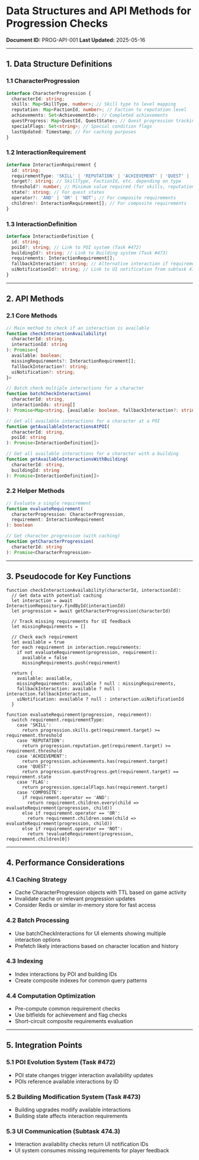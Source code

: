 # Data Structures and API Methods for Progression Checks

**Document ID:** PROG-API-001
**Last Updated:** 2025-05-16

---

## 1. Data Structure Definitions

### 1.1 CharacterProgression
```typescript
interface CharacterProgression {
  characterId: string;
  skills: Map<SkillType, number>; // Skill type to level mapping
  reputation: Map<FactionId, number>; // Faction to reputation level
  achievements: Set<AchievementId>; // Completed achievements
  questProgress: Map<QuestId, QuestState>; // Quest progression tracking
  specialFlags: Set<string>; // Special condition flags
  lastUpdated: Timestamp; // For caching purposes
}
```

### 1.2 InteractionRequirement
```typescript
interface InteractionRequirement {
  id: string;
  requirementType: 'SKILL' | 'REPUTATION' | 'ACHIEVEMENT' | 'QUEST' | 'FLAG' | 'COMPOSITE';
  target?: string; // SkillType, FactionId, etc. depending on type
  threshold?: number; // Minimum value required (for skills, reputation)
  state?: string; // For quest states
  operator?: 'AND' | 'OR' | 'NOT'; // For composite requirements
  children?: InteractionRequirement[]; // For composite requirements
}
```

### 1.3 InteractionDefinition
```typescript
interface InteractionDefinition {
  id: string;
  poiId?: string; // Link to POI system (Task #472)
  buildingId?: string; // Link to Building system (Task #473)
  requirements: InteractionRequirement[];
  fallbackInteraction?: string; // Alternative interaction if requirements not met
  uiNotificationId?: string; // Link to UI notification from subtask 474.3
}
```

---

## 2. API Methods

### 2.1 Core Methods
```typescript
// Main method to check if an interaction is available
function checkInteractionAvailability(
  characterId: string, 
  interactionId: string
): Promise<{
  available: boolean;
  missingRequirements?: InteractionRequirement[];
  fallbackInteraction?: string;
  uiNotification?: string;
}>

// Batch check multiple interactions for a character
function batchCheckInteractions(
  characterId: string,
  interactionIds: string[]
): Promise<Map<string, {available: boolean, fallbackInteraction?: string}>>

// Get all available interactions for a character at a POI
function getAvailableInteractionsAtPOI(
  characterId: string,
  poiId: string
): Promise<InteractionDefinition[]>

// Get all available interactions for a character with a building
function getAvailableInteractionsWithBuilding(
  characterId: string,
  buildingId: string
): Promise<InteractionDefinition[]>
```

### 2.2 Helper Methods
```typescript
// Evaluate a single requirement
function evaluateRequirement(
  characterProgression: CharacterProgression,
  requirement: InteractionRequirement
): boolean

// Get character progression (with caching)
function getCharacterProgression(
  characterId: string
): Promise<CharacterProgression>
```

---

## 3. Pseudocode for Key Functions

```
function checkInteractionAvailability(characterId, interactionId):
  // Get data with potential caching
  let interaction = await InteractionRepository.findById(interactionId)
  let progression = await getCharacterProgression(characterId)
  
  // Track missing requirements for UI feedback
  let missingRequirements = []
  
  // Check each requirement
  let available = true
  for each requirement in interaction.requirements:
    if not evaluateRequirement(progression, requirement):
      available = false
      missingRequirements.push(requirement)
  
  return {
    available: available,
    missingRequirements: available ? null : missingRequirements,
    fallbackInteraction: available ? null : interaction.fallbackInteraction,
    uiNotification: available ? null : interaction.uiNotificationId
  }

function evaluateRequirement(progression, requirement):
  switch requirement.requirementType:
    case 'SKILL':
      return progression.skills.get(requirement.target) >= requirement.threshold
    case 'REPUTATION':
      return progression.reputation.get(requirement.target) >= requirement.threshold
    case 'ACHIEVEMENT':
      return progression.achievements.has(requirement.target)
    case 'QUEST':
      return progression.questProgress.get(requirement.target) == requirement.state
    case 'FLAG':
      return progression.specialFlags.has(requirement.target)
    case 'COMPOSITE':
      if requirement.operator == 'AND':
        return requirement.children.every(child => evaluateRequirement(progression, child))
      else if requirement.operator == 'OR':
        return requirement.children.some(child => evaluateRequirement(progression, child))
      else if requirement.operator == 'NOT':
        return !evaluateRequirement(progression, requirement.children[0])
```

---

## 4. Performance Considerations

### 4.1 Caching Strategy
- Cache CharacterProgression objects with TTL based on game activity
- Invalidate cache on relevant progression updates
- Consider Redis or similar in-memory store for fast access

### 4.2 Batch Processing
- Use batchCheckInteractions for UI elements showing multiple interaction options
- Prefetch likely interactions based on character location and history

### 4.3 Indexing
- Index interactions by POI and building IDs
- Create composite indexes for common query patterns

### 4.4 Computation Optimization
- Pre-compute common requirement checks
- Use bitfields for achievement and flag checks
- Short-circuit composite requirements evaluation

---

## 5. Integration Points

### 5.1 POI Evolution System (Task #472)
- POI state changes trigger interaction availability updates
- POIs reference available interactions by ID

### 5.2 Building Modification System (Task #473)
- Building upgrades modify available interactions
- Building state affects interaction requirements

### 5.3 UI Communication (Subtask 474.3)
- Interaction availability checks return UI notification IDs
- UI system consumes missing requirements for player feedback 